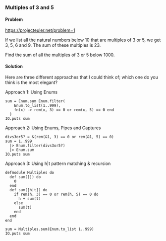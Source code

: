 ### Multiples of 3 and 5

#### Problem

https://projecteuler.net/problem=1

If we list all the natural numbers below 10 that are multiples of 3 or 5, we get 3, 5, 6 and 9. The sum of these multiples is 23.

Find the sum of all the multiples of 3 or 5 below 1000.

#### Solution

Here are three different approaches that I could think of; which one do you think is the most elegant?

Approach 1: Using Enums

```
sum = Enum.sum Enum.filter(
    Enum.to_list(1..999),
    fn(x) -> rem(x, 3) == 0 or rem(x, 5) == 0 end
  )
IO.puts sum
```

Approach 2: Using Enums, Pipes and Captures
```
divs3or5? = &(rem(&1, 3) == 0 or rem(&1, 5) == 0)
sum = 1..999
  |> Enum.filter(divs3or5?)
  |> Enum.sum
IO.puts sum
```

Approach 3: Using h|t pattern matching & recursion
```
defmodule Multiples do
  def sum([]) do
    0
  end
  def sum([h|t]) do
    if rem(h, 3) == 0 or rem(h, 5) == 0 do
      h + sum(t)
    else
      sum(t)
    end
  end
end

sum = Multiples.sum(Enum.to_list 1..999)
IO.puts sum
```